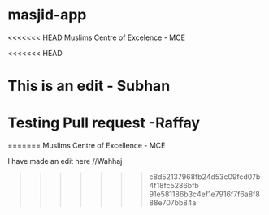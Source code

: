 # masjid-app
<<<<<<< HEAD
Muslims Centre of Excelence - MCE

<<<<<<< HEAD

This is an edit - Subhan
=======
# Testing Pull request -Raffay
=======
Muslims Centre of Excellence - MCE

I have made an edit here //Wahhaj
>>>>>>> c8d52137968fb24d53c09fcd07b4f18fc5286bfb
>>>>>>> 91e581186b3c4ef1e7916f7f6a8f888e707bb84a
